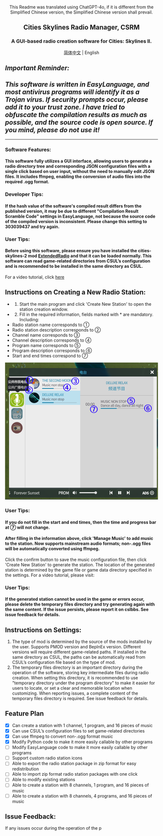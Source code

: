 <div align="center">

This Readme was translated using ChatGPT-4o, if it is different from the Simplified Chinese version, the Simplified Chinese version shall prevail.
<h2>Cities Skylines Radio Manager, CSRM</h2>
<h3>A GUI-based radio creation software for Cities: Skylines II.<br></h3>
<a href="https://github.com/jslxxgyy/CSRM/blob/main/docs/cn/README.md">简体中文</a> | English

</div>

## ***Important Reminder:***<br>
## ***This software is written in EasyLanguage, and most antivirus programs will identify it as a Trojan virus. If security prompts occur, please add it to your trust zone. I have tried to obfuscate the compilation results as much as possible, and the source code is open source. If you mind, please do not use it!***<br>

---

### Software Features:
#### This software fully utilizes a GUI interface, allowing users to generate a radio directory tree and corresponding JSON configuration files with a single click based on user input, without the need to manually edit JSON files. It includes ffmpeg, enabling the conversion of audio files into the required .ogg format.
### Developer Tips:
#### If the hash value of the software's compiled result differs from the published version, it may be due to different "Compilation Result Scramble Code" settings in EasyLanguage, not because the source code of the compiled version is inconsistent. Please change this setting to 303039437 and try again.<br>
### User Tips:
#### Before using this software, please ensure you have installed the cities-skylines-2 mod [ExtendedRadio](https://www.cslbbs.net/resources/extendedradio.326/) and that it can be loaded normally. This software can read game-related directories from CSUL’s configuration and is recommended to be installed in the same directory as CSUL.<br>
For a video tutorial, click [here](https://www.bilibili.com/video/BV1Hvh1evEuw/)
## Instructions on Creating a New Radio Station:<br>
- 1. Start the main program and click 'Create New Station' to open the station creation window.<br>
- 2. Fill in the required information, fields marked with * are mandatory.
Including:<br>
- Radio station name corresponds to ①<br>
- Radio station description corresponds to ②<br>
- Channel name corresponds to ③<br>
- Channel description corresponds to ④<br>
- Program name corresponds to ⑤<br>
- Program description corresponds to ⑥<br>
- Start and end times correspond to ⑦<br>

<div align="center">
  
<img src="https://raw.githubusercontent.com/jslxxgyy/CSRM/main/docs/network.png" alt="This is just an image">

</div>

### User Tips:
#### If you do not fill in the start and end times, then the time and progress bar at ⑦ will not change.<br>
#### After filling in the information above, click 'Manage Music' to add music to the station. Now supports mainstream audio formats; non-.ogg files will be automatically converted using ffmpeg.<br>
Click the confirm button to save the music configuration file, then click 'Create New Station' to generate the station. The location of the generated station is determined by the game file or game data directory specified in the settings. For a video tutorial, please visit:<br>
### User Tips:
#### If the generated station cannot be used in the game or errors occur, please delete the temporary files directory and try generating again with the same content. If the issue persists, please report it on cslbbs. See issue feedback for details.<br>
## Instructions on Settings:<br>
1. The type of mod is determined by the source of the mods installed by the user. Supports PMOD version and BeplnEx version. Different versions will require different game-related paths. If installed in the same directory as CSUL, the paths can be automatically read from CSUL’s configuration file based on the type of mod.<br>
2. The temporary files directory is an important directory during the operation of the software, storing key intermediate files during radio creation. When setting this directory, it is recommended to use "temporary directory under the program directory" to make it easier for users to locate, or set a clear and memorable location when customizing. When reporting issues, a complete content of the temporary files directory is required. See issue feedback for details.<br>
## Feature Plan<br>
- [x] Can create a station with 1 channel, 1 program, and 16 pieces of music<br>
- [x] Can use CSUL’s configuration files to set game-related directories<br>
- [x] Can use ffmpeg to convert non-.ogg format music<br>
- [x] Modify Python code to make it more easily callable by other programs<br>
- [ ] Modify EasyLanguage code to make it more easily callable by other programs<br>
- [ ] Support custom radio station icons
- [ ] Able to export the radio station package in zip format for easy redistribution<br>
- [ ] Able to import zip format radio station packages with one click<br>
- [ ] Able to modify existing stations<br>
- [ ] Able to create a station with 8 channels, 1 program, and 16 pieces of music<br>
- [ ] Able to create a station with 8 channels, 4 programs, and 16 pieces of music<br>
## Issue Feedback:<br>
If any issues occur during the operation of the p
